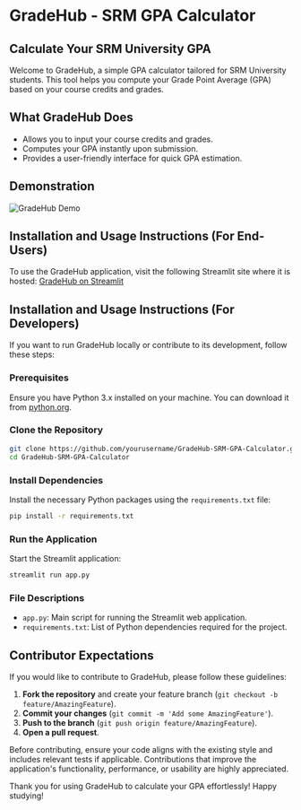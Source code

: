 # GradeHub - SRM GPA Calculator

## Calculate Your SRM University GPA

Welcome to GradeHub, a simple GPA calculator tailored for SRM University students. This tool helps you compute your Grade Point Average (GPA) based on your course credits and grades.

## What GradeHub Does

- Allows you to input your course credits and grades.
- Computes your GPA instantly upon submission.
- Provides a user-friendly interface for quick GPA estimation.

## Demonstration

![GradeHub Demo](https://github.com/yourusername/Demo-GIFs-Pictures/blob/main/GradeHub.gif)

## Installation and Usage Instructions (For End-Users)

To use the GradeHub application, visit the following Streamlit site where it is hosted:
[GradeHub on Streamlit](https://gradeapp.streamlit.app/)

## Installation and Usage Instructions (For Developers)

If you want to run GradeHub locally or contribute to its development, follow these steps:

### Prerequisites

Ensure you have Python 3.x installed on your machine. You can download it from [python.org](https://www.python.org/downloads/).

### Clone the Repository

```bash
git clone https://github.com/yourusername/GradeHub-SRM-GPA-Calculator.git
cd GradeHub-SRM-GPA-Calculator
```

### Install Dependencies

Install the necessary Python packages using the `requirements.txt` file:

```bash
pip install -r requirements.txt
```

### Run the Application

Start the Streamlit application:

```bash
streamlit run app.py
```

### File Descriptions

- `app.py`: Main script for running the Streamlit web application.
- `requirements.txt`: List of Python dependencies required for the project.

## Contributor Expectations

If you would like to contribute to GradeHub, please follow these guidelines:

1. **Fork the repository** and create your feature branch (`git checkout -b feature/AmazingFeature`).
2. **Commit your changes** (`git commit -m 'Add some AmazingFeature'`).
3. **Push to the branch** (`git push origin feature/AmazingFeature`).
4. **Open a pull request**.

Before contributing, ensure your code aligns with the existing style and includes relevant tests if applicable. Contributions that improve the application's functionality, performance, or usability are highly appreciated.

Thank you for using GradeHub to calculate your GPA effortlessly! Happy studying!
